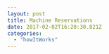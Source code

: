 ```yaml
---
layout: post
title: Machine Reservations
date: 2017-02-02T16:20:30.821Z
categories:
  - "howItWorks"
---
```

